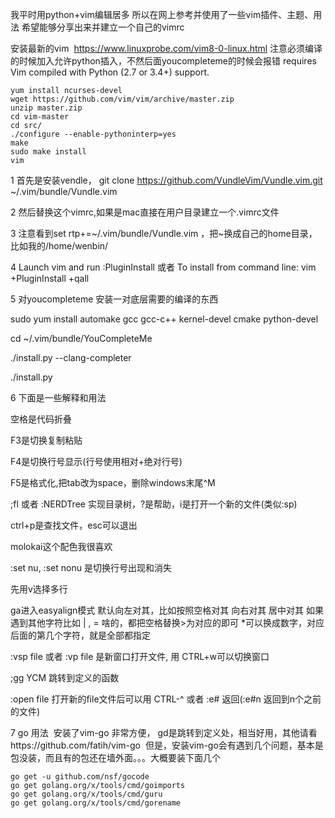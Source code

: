 我平时用python+vim编辑居多 所以在网上参考并使用了一些vim插件、主题、用法 希望能够分享出来并建立一个自己的vimrc

安装最新的vim  https://www.linuxprobe.com/vim8-0-linux.html
注意必须编译的时候加入允许python插入，不然后面youcompleteme的时候会报错 requires Vim compiled with Python (2.7 or 3.4+) support.
```
yum install ncurses-devel
wget https://github.com/vim/vim/archive/master.zip
unzip master.zip
cd vim-master
cd src/
./configure --enable-pythoninterp=yes
make
sudo make install
vim
```

1 首先是安装vendle， git clone https://github.com/VundleVim/Vundle.vim.git ~/.vim/bundle/Vundle.vim

2 然后替换这个vimrc,如果是mac直接在用户目录建立一个.vimrc文件

3 注意看到set rtp+=~/.vim/bundle/Vundle.vim ，把~换成自己的home目录，比如我的/home/wenbin/

4 Launch vim and run :PluginInstall 或者 To install from command line: vim +PluginInstall +qall

5 对youcompleteme 安装一对底层需要的编译的东西

  sudo yum install automake gcc gcc-c++ kernel-devel cmake python-devel

  cd ~/.vim/bundle/YouCompleteMe

  ./install.py --clang-completer

  ./install.py

6 下面是一些解释和用法

空格是代码折叠

F3是切换复制粘贴

F4是切换行号显示(行号使用相对+绝对行号) 

F5是格式化,把tab改为space，删除windows末尾^M

;fl 或者  :NERDTree 实现目录树，?是帮助，i是打开一个新的文件(类似:sp)

ctrl+p是查找文件，esc可以退出

molokai这个配色我很喜欢

:set nu, :set nonu 是切换行号出现和消失

先用v选择多行

ga进入easyalign模式 默认向左对其，比如按照空格对其 向右对其 居中对其 如果遇到其他字符比如 | , = 啥的，都把空格替换>为对应的即可 *可以换成数字，对应后面的第几个字符，就是全部都指定

:vsp file  或者  :vp file    是新窗口打开文件, 用 CTRL+w可以切换窗口

;gg   YCM 跳转到定义的函数

:open file  打开新的file文件后可以用   CTRL-^  或者  :e#  返回(:e#n 返回到n个之前的文件)

7 go 用法
  安装了vim-go 非常方便， gd是跳转到定义处，相当好用，其他请看https://github.com/fatih/vim-go
  但是，安装vim-go会有遇到几个问题，基本是包没装，而且有的包还在墙外面。。。大概要装下面几个
```
go get -u github.com/nsf/gocode
go get golang.org/x/tools/cmd/goimports
go get golang.org/x/tools/cmd/guru
go get golang.org/x/tools/cmd/gorename
```
